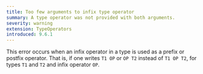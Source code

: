 ```yaml
---
title: Too few arguments to infix type operator
summary: A type operator was not provided with both arguments.
severity: warning
extension: TypeOperators
introduced: 9.6.1
---
```


This error occurs when an infix operator in a type is used as a prefix or postfix operator. That is, if one writes `T1 OP` or `OP T2` instead of `T1 OP T2`, for types `T1` and `T2` and infix operator `OP`.
